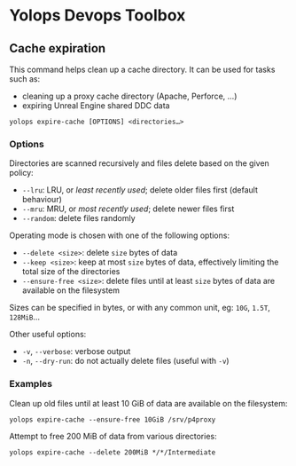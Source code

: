 # Yolops Devops Toolbox

## Cache expiration

This command helps clean up a cache directory. It can be used for tasks such as:

 - cleaning up a proxy cache directory (Apache, Perforce, …)
 - expiring Unreal Engine shared DDC data

```
yolops expire-cache [OPTIONS] <directories…>
```

### Options

Directories are scanned recursively and files delete based on the given policy:

 - `--lru`: LRU, or *least recently used*; delete older files first (default behaviour)
 - `--mru`: MRU, or *most recently used*; delete newer files first
 - `--random`: delete files randomly

Operating mode is chosen with one of the following options:

 - `--delete <size>`: delete `size` bytes of data
 - `--keep <size>`: keep at most `size` bytes of data, effectively limiting the total size of the directories
 - `--ensure-free <size>`: delete files until at least `size` bytes of data are available on the filesystem

Sizes can be specified in bytes, or with any common unit, eg: `10G`, `1.5T`, `128MiB`…

Other useful options:

 - `-v`, `--verbose`: verbose output
 - `-n`, `--dry-run`: do not actually delete files (useful with `-v`)

### Examples

Clean up old files until at least 10 GiB of data are available on the filesystem:

    yolops expire-cache --ensure-free 10GiB /srv/p4proxy

Attempt to free 200 MiB of data from various directories:

    yolops expire-cache --delete 200MiB */*/Intermediate

